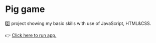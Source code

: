# Pig game
 2️⃣ project showing my basic skills with use of JavaScript, HTML&amp;CSS.
 
 👉 [Click here to run app.](https://imzyto.github.io/pig_game/)
